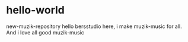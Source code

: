 # hello-world
new-muzik-repository
hello bersstudio here, i make muzik-music for all. And i love all good muzik-music
